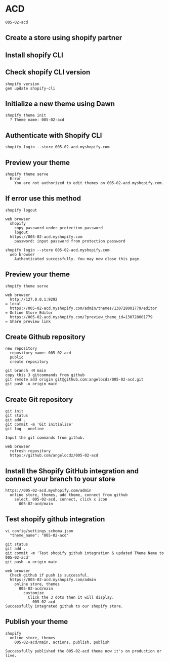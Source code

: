 # ACD

```
005-02-acd
```

## Create a store using shopify partner
## Install shopify CLI

## Check shopify CLI version

```
shopify version
gem update shopify-cli
```

## Initialize a new theme using Dawn

```
shopify theme init
  ? Theme name: 005-02-acd
```

## Authenticate with Shopify CLI

```
shopify login --store 005-02-acd.myshopify.com
```

## Preview your theme

```
shopify theme serve
  Error
    You are not authorized to edit themes on 005-02-acd.myshopify.com.
```

## If error use this method

```
shopify logout

web browser
  shopify
    copy password under protection password
    logout
  https://005-02-acd.myshopify.com
    password: input password from protection password

shopify login --store 005-02-acd.myshopify.com
  web browser
    Authenticated successfully. You may now close this page.
```

## Preview your theme

```
shopify theme serve

web browser
  http://127.0.0.1:9292                                                     = local
  https://005-02-acd.myshopify.com/admin/themes/130728001779/editor         = Online Store Editor
  https://005-02-acd.myshopify.com/?preview_theme_id=130728001779           = Share preview link
```

## Create Github repository

```
new repository
  repository name: 005-02-acd
  public
  create repository

git branch -M main                                                     copy this 3 gitcommands from github
git remote add origin git@github.com:angelocdz/005-02-acd.git
git push -u origin main
```

## Create Git repository

```
git init
git status
git add .
git commit -m 'Git initialize'
git log --oneline

Input the git commands from github.

web browser
  refresh repository
  https://github.com/angelocdz/005-02-acd
```

## Install the Shopify GitHub integration and connect your branch to your store

```
https://005-02-acd.myshopify.com/admin
  online store, themes, add theme, connect from github
    select, 005-02-acd, connect, click x icon
      005-02-acd/main
```

## Test shopify github integration

```
vi config/settings_schema.json
  "theme_name": "005-02-acd"

git status
git add .
git commit -m 'Test shopify github integration & updated Theme Name to 005-02-acd'
git push -u origin main

web browser
  Check github if push is successful.
  https://005-02-acd.myshopify.com/admin
    online store, themes
      005-02-acd/main
        customize
          Click the 3 dots then it will display.
            005-02-acd
Successfully integrated github to our shopify store.
```

## Publish your theme

```
shopify
  online store, themes
    005-02-acd/main, actions, publish, publish

Successfully published the 005-02-acd theme now it's on production or live.
```
